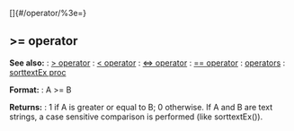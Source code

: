 []{#/operator/%3e=}
## \>= operator
**See also:**
:   [\> operator](#/operator/%3e)
:   [\< operator](#/operator/%3c)
:   [\<=\> operator](#/operator/%3c=%3e)
:   [== operator](#/operator/==)
:   [operators](#/operator)
:   [sorttextEx proc](#/proc/sorttextEx)
<!-- -->
**Format:**
:   A \>= B
<!-- -->
**Returns:**
:   1 if A is greater or equal to B; 0 otherwise.
If A and B are text strings, a case sensitive comparison is performed
(like sorttextEx()).